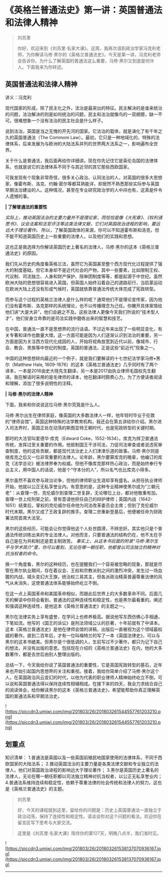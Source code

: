 # 《英格兰普通法史》第一讲：英国普通法和法律人精神

> 刘苏里
> 
> 你好，欢迎来到《刘苏里·名家大课》。这周，我再次请到政治学家冯克利老师，为你解读马修·黑尔的《英格兰普通法史》。今天是第一讲，冯克利老师会告诉你，为什么了解英国的普通法这么重要，马修·黑尔又到底是何许人。下面我来为你转述。

## 英国普通法和法律人精神

讲义：冯克利

现代国家的形成，除了民主化之外，法治是最突出的特征。民主解决的是谁来统治的问题，法治解决的则是如何统治的问题，民主和法治就像鸟的一双翅膀，缺一不可。很难想象一个没有法治的民主社会是什么样子。

说到法治，英国是当之无愧的开先河的国家。它法治的载体，就是演化了有千年之久的英国普通法（The Commom Law）。最初，它只是一种地域化的、特殊的法律体系，后来发展为与欧洲的大陆法系并列的世界两大法系之一，影响遍布全世界。

关于什么是普通法，我后面再给你详细讲。现在你先记住它是英伦岛国的法律体系，也就是说它的法律体系不同于与其近邻的其它那些西欧国家。

可我发现有个现象非常奇怪，很多关心政治、认同法治的人，对英国的很多大思想家，像霍布斯、洛克、约翰·密尔等都耳熟能详，却居然不熟悉那些实际参与英国早期法治建设的人。这种情况，甚至在专业研究政治学的人中间也有，这真是件令人遗憾的事。

 **| 了解普通法的重要性**

 *实际上，推动英国法治的主要力量并不是理论家，而恰恰是像《大宪章》、《权利请愿书》、议会法案和法官评注等这类法律文献，它们对英国政治进程的影响，要远远大于理论著作。* 所以，了解英国政体的来源，你可以不知道霍布斯和洛克，但不能不知道英国历史上一些重要的法律人，以及他们的实践和思想。

这也正是我选择为你解读英国历史上著名的法律人，马修·黑尔的这本《英格兰普通法史》的原因。

我们先从历史的角度看英格兰法，虽然它为英国甚至整个西方现代化过程提供了强大的制度基础，但它本身却不是近代社会的产物，其中一些要素，比如限制王权、代议制、司法独立、人身和财产保护、陪审团制度等等，都是起源于中世纪。虽然欧洲大陆的思想很容易进入英国，但英国人始终沿着自己的道路前行，当启蒙运动在欧洲大陆上还没有形成气候时，英国就依靠普通法传统大体完成了宪政转型。

而参与这个过程的英格兰法律人是什么样的呢？通常他们不是理论宣传家，因为他们没有霍布斯、洛克那样的系统理论，也不以传播理念为己任。你撇开具体案情给他们讲“大是大非”，他们会避之不及。这些法律人更像今天我们所说的“技术型人才”，他们安身立命靠的是司法实践中磨练出来的智慧和技艺。

在中国，普通法一直不是思想界的流行话语。不过近年来出现了一些明显变化，有关专著和译作也数量大增。这一方面可能是因为人们逐渐认识到法治的重要，另一方面是因为关注西方现代化成因的人，开始将视角放宽到近代以前，像城市、行会、教会、贵族等中世纪的制度。英国的普通法，正是这些“前近代”现象之一。

中国的这种思想转向最近的一个例子，就是我们要解读的十七世纪法学家马修•黑尔（Matthew Hale, 1609-1676）的这本《英格兰普通法史》几乎同时有了两个译本，一本是2016由史大晓先生翻译，另一本是2017由执业律师毛国权先生翻译。我在解读时采用的是毛律师的译本，他在翻译时颇费心力，为了方便读者阅读和理解，添加了很多说明性的注释。

 **| 马修·黑尔的法律人精神**

下面，我来和你说说这位马修·黑尔究竟是什么人。

马修·黑尔出生在律师家庭，像英国的大多数法律人一样，他年轻时毕业于伦敦的“律师会馆”。英国这种特殊的法学教育机构，我还会在第五讲给你介绍。黑尔进入司法界时，英国正处在动荡的斯图亚特王朝时代，也是宪政转型的关键时期。

那时的大法官叫爱德华·库克（Edward Coke，1552-1634）。库克为捍卫普通法传统，发挥过至关重要的作用。他抵制国王干涉司法，力促司法审查或者说违宪审查制度，他的这些贡献，都是现代法治史上人们津津乐道的故事。马修·黑尔则是继库克之后又一位非常重要的法律人。论年龄，黑尔要算库克的晚辈，他编订的库克《法学总论》被法律界奉为权威。但他不像库克那样热心政治，而是始终奉行专业主义，用中国人的话说，他是个“守本分的人”，所以名气也比库克小得多。

黑尔虽然不喜欢参与政治论争，但他的律师职业生涯却享有盛名。从担任执业律师开始，他就以公正无私享誉业内。有意思的是，这种专业精神使黑尔成为“三朝元老”：从查理一世、克伦威尔到查理二世复辟，无论哪位上台，都对他敬重有加。查理一世上绞刑架之前，曾有意请他担任自己的辩护律师；英国内战（1642-1651）结束后，掌权的克伦威尔任命他为司法改革委员会主席；但到了克伦威尔时代末期，黑尔又成了王政复辟的推手。查理二世重新登基后，他便被任命为财政署法院首席大法官。

黑尔的这些经历，可能会让你觉得他这个人处世圆滑，不辨忠奸。其实他只是个普通法传统训练出来的专业法律人。对他而言，只要普通法的结构仍在，他不太在乎自己是在为共和制还是君主制效劳。 *事实上，从这本书后面的附录“马修·黑尔生平与学术简介”里，你可以看到，无论在哪一朝任职，他都曾以司法独立的精神对抗当权者的命令。*

换一个角度看，黑尔的这种经历，也在提醒我们一个容易被忽略的现象，那就是尽管在黑尔执业期间，存在着议会、王权和宗教派别之间的激烈冲突，发生过一场血腥的内战，城头变幻大王旗，统治权三易其主，但各派政治精英普遍尊重法律的风气从未消失，这使普通法体系能够始终屹立不倒。

在这一点上英国革命和美国革命相似，而跟此后世界上的大多数革命不同。后面几天的解读中你将会看到，普通法的这种连续性和稳定性，也是黑尔最看重的。阐述和强调这种连续性，是他这本《英格兰普通法史》的主题之一。

黑尔在法律实务上享有盛誉，在学问上也修养极高。据说他写东西仿佛心手相通，下笔如流。他写的《国王的诉讼》是刑法领域公认的巨著，十年前就有了中译本。这本《英格兰普通法史》是他在律师会馆的讲稿，出版后一直被视为这个领域最权威的著作。直到二百年后，才有一位叫梅特兰的写了一本《英国法律史》，可以与黑尔的这本书媲美。但黑尔是个很低调的人，生前写过不少著作，都只为记下自己的想法，并没有出版的意思。包括现在介绍的《英格兰普通法史》在内，他的大多数著作，都是去世后由别人整理出版的。

总结一下，今天我给你说了英国普通法的重要性，它是英国宪政转型的基石，近年来也开始引起国内思想界的关注和重视。接着，我给你简单介绍了马修·黑尔这个人，在英国政治风云变幻的时代，以他为代表的职业律师人精神始终屹立不倒，可以说和英国普通法得以保持连续性相辅相成。在接下来的四天，我会力求结合自己的阅读体会，给你解读黑尔的这本《英格兰普通法史》，希望能帮助你真正理解英国的普通法系和早期法治史。

![https://piccdn3.umiwi.com/img/201803/26/201803261544557761203210.png](https://piccdn3.umiwi.com/img/201803/26/201803261544557761203210.png)

## 划重点

知识清单：
1.普通法是英国以及一些英国前殖民地国家使用的法律体系，不同于西欧国家的大陆法系；
2.推动英国法治的主要力量是各类法律文献和专业独立的法律人，他们对英国政治进程的影响远大于理论著作；
3.黑尔是英国历史上著名的法律人，无论在哪一朝任职都以司法独立精神对抗当权者，以公正无私享誉业内；
4.普通法系维持连续和稳定性，依赖于尊重法律的社会传统和法律人的努力，这也是《英格兰普通法史》的主题。

> 刘苏里
> 
> 好，今天的课程就到这里，留给你的问题是：历史上英国普通法一直独立于政治动荡，保持了连续性和稳定性。请谈谈你对这个问题的看法。欢迎你在留言区写下思考与大家交流。
> 
> 这里是《刘苏里·名家大课》陪伴你的第127天，明晚八点半，我们准时见。

![https://piccdn3.umiwi.com/img/201803/26/201803261538137070936167.jpg](https://piccdn3.umiwi.com/img/201803/26/201803261538137070936167.jpg)

---
